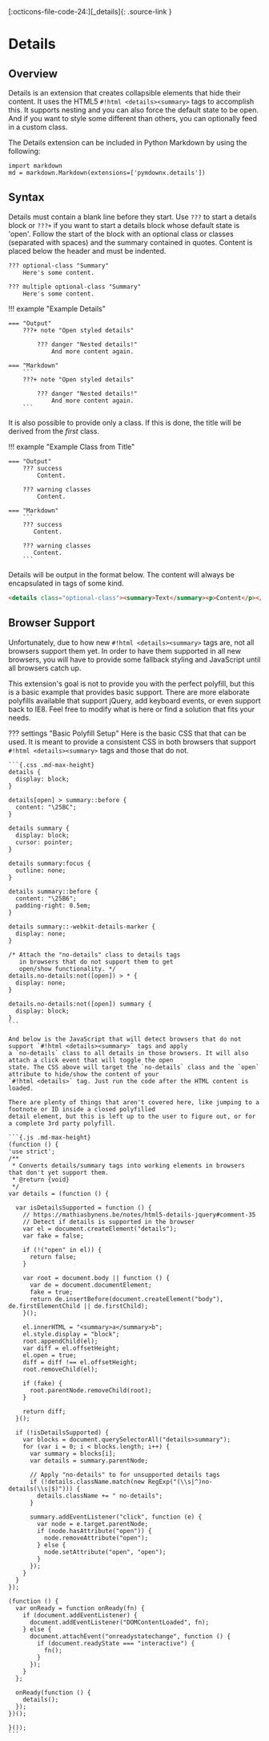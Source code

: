 [:octicons-file-code-24:][_details]{: .source-link }

# Details

## Overview

Details is an extension that creates collapsible elements that hide their content. It uses the HTML5
`#!html <details><summary>` tags to accomplish this.  It supports nesting and you can also force the default state to be
open. And if you want to style some different than others, you can optionally feed in a custom class.

The Details extension can be included in Python Markdown by using the following:

```py3
import markdown
md = markdown.Markdown(extensions=['pymdownx.details'])
```

## Syntax

Details must contain a blank line before they start. Use `???` to start a details block or `???+` if you want to start a
details block whose default state is 'open'.  Follow the start of the block with an optional class or classes (separated
with spaces) and the summary contained in quotes. Content is placed below the header and must be indented.

```
??? optional-class "Summary"
    Here's some content.

??? multiple optional-class "Summary"
    Here's some content.
```

!!! example "Example Details"

    === "Output"
        ???+ note "Open styled details"

            ??? danger "Nested details!"
                And more content again.

    === "Markdown"
        ```
        ???+ note "Open styled details"

            ??? danger "Nested details!"
                And more content again.
        ```

It is also possible to provide only a class.  If this is done, the title will be derived from the *first* class.

!!! example "Example Class from Title"

    === "Output"
        ??? success
            Content.

        ??? warning classes
            Content.

    === "Markdown"
        ```
        ??? success
           Content.

        ??? warning classes
           Content.
        ```

Details will be output in the format below. The content will always be encapsulated in tags of some kind.

```html
<details class="optional-class"><summary>Text</summary><p>Content</p></details>
```

## Browser Support

Unfortunately, due to how new `#!html <details><summary>` tags are, not all browsers support them yet.  In order to have
  them supported in all new browsers, you will have to provide some fallback styling and JavaScript until all browsers
  catch up.

This extension's goal is not to provide you with the perfect polyfill, but this is a basic example that provides basic
support. There are more elaborate polyfills available that support jQuery, add keyboard events, or even support back to
IE8. Feel free to modify what is here or find a solution that fits your needs.

??? settings "Basic Polyfill Setup"
    Here is the basic CSS that that can be used.  It is meant to provide a consistent CSS in both browsers that support
    `#!html <details><summary>` tags and those that do not.

    ```{.css .md-max-height}
    details {
      display: block;
    }

    details[open] > summary::before {
      content: "\25BC";
    }

    details summary {
      display: block;
      cursor: pointer;
    }

    details summary:focus {
      outline: none;
    }

    details summary::before {
      content: "\25B6";
      padding-right: 0.5em;
    }

    details summary::-webkit-details-marker {
      display: none;
    }

    /* Attach the "no-details" class to details tags
       in browsers that do not support them to get
       open/show functionality. */
    details.no-details:not([open]) > * {
      display: none;
    }

    details.no-details:not([open]) summary {
      display: block;
    }
    ```

    And below is the JavaScript that will detect browsers that do not support `#!html <details><summary>` tags and apply
    a `no-details` class to all details in those browsers. It will also attach a click event that will toggle the open
    state. The CSS above will target the `no-details` class and the `open` attribute to hide/show the content of your
    `#!html <details>` tag. Just run the code after the HTML content is loaded.

    There are plenty of things that aren't covered here, like jumping to a footnote or ID inside a closed polyfilled
    detail element, but this is left up to the user to figure out, or for a complete 3rd party polyfill.

    ```{.js .md-max-height}
    (function () {
    'use strict';
    /**
     * Converts details/summary tags into working elements in browsers that don't yet support them.
     * @return {void}
     */
    var details = (function () {

      var isDetailsSupported = function () {
        // https://mathiasbynens.be/notes/html5-details-jquery#comment-35
        // Detect if details is supported in the browser
        var el = document.createElement("details");
        var fake = false;

        if (!("open" in el)) {
          return false;
        }

        var root = document.body || function () {
          var de = document.documentElement;
          fake = true;
          return de.insertBefore(document.createElement("body"), de.firstElementChild || de.firstChild);
        }();

        el.innerHTML = "<summary>a</summary>b";
        el.style.display = "block";
        root.appendChild(el);
        var diff = el.offsetHeight;
        el.open = true;
        diff = diff !== el.offsetHeight;
        root.removeChild(el);

        if (fake) {
          root.parentNode.removeChild(root);
        }

        return diff;
      }();

      if (!isDetailsSupported) {
        var blocks = document.querySelectorAll("details>summary");
        for (var i = 0; i < blocks.length; i++) {
          var summary = blocks[i];
          var details = summary.parentNode;

          // Apply "no-details" to for unsupported details tags
          if (!details.className.match(new RegExp("(\\s|^)no-details(\\s|$)"))) {
            details.className += " no-details";
          }

          summary.addEventListener("click", function (e) {
            var node = e.target.parentNode;
            if (node.hasAttribute("open")) {
              node.removeAttribute("open");
            } else {
              node.setAttribute("open", "open");
            }
          });
        }
      }
    });

    (function () {
      var onReady = function onReady(fn) {
        if (document.addEventListener) {
          document.addEventListener("DOMContentLoaded", fn);
        } else {
          document.attachEvent("onreadystatechange", function () {
            if (document.readyState === "interactive") {
              fn();
            }
          });
        }
      };

      onReady(function () {
        details();
      });
    })();

    }());
    ```
